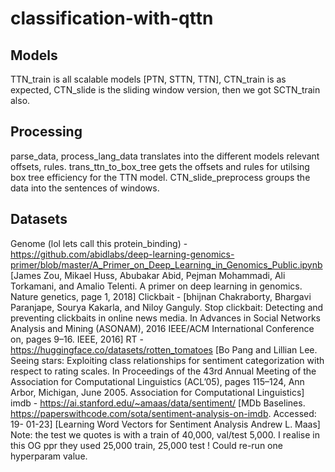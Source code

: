 # classification-with-qttn

## Models
TTN_train is all scalable models [PTN, STTN, TTN], CTN_train is as expected, CTN_slide is the sliding window version, then we got SCTN_train also.

## Processing
parse_data, process_lang_data translates into the different models relevant offsets, rules. trans_ttn_to_box_tree gets the offsets and rules for utilsing box tree efficiency for the TTN model. CTN_slide_preprocess groups the data into the sentences of windows.

## Datasets
Genome (lol lets call this protein_binding) - https://github.com/abidlabs/deep-learning-genomics-primer/blob/master/A_Primer_on_Deep_Learning_in_Genomics_Public.ipynb
[James Zou, Mikael Huss, Abubakar Abid, Pejman Mohammadi, Ali Torkamani, and Amalio Telenti.
A primer on deep learning in genomics. Nature genetics, page 1, 2018]
Clickbait - 
[bhijnan Chakraborty, Bhargavi Paranjape, Sourya Kakarla, and Niloy Ganguly. Stop clickbait:
Detecting and preventing clickbaits in online news media. In Advances in Social Networks Analysis
and Mining (ASONAM), 2016 IEEE/ACM International Conference on, pages 9–16. IEEE, 2016]
RT - https://huggingface.co/datasets/rotten_tomatoes
[Bo Pang and Lillian Lee. Seeing stars: Exploiting class relationships for sentiment categorization with
respect to rating scales. In Proceedings of the 43rd Annual Meeting of the Association for Computational
Linguistics (ACL’05), pages 115–124, Ann Arbor, Michigan, June 2005. Association for Computational
Linguistics]
imdb - https://ai.stanford.edu/~amaas/data/sentiment/
[MDb Baselines. https://paperswithcode.com/sota/sentiment-analysis-on-imdb. Accessed: 19-
01-23]
[Learning Word Vectors for Sentiment Analysis
Andrew L. Maas]
Note: the test we quotes is with a train of 40,000, val/test 5,000. I realise in this OG ppr they used 25,000 train, 25,000 test ! Could re-run one hyperparam value.
